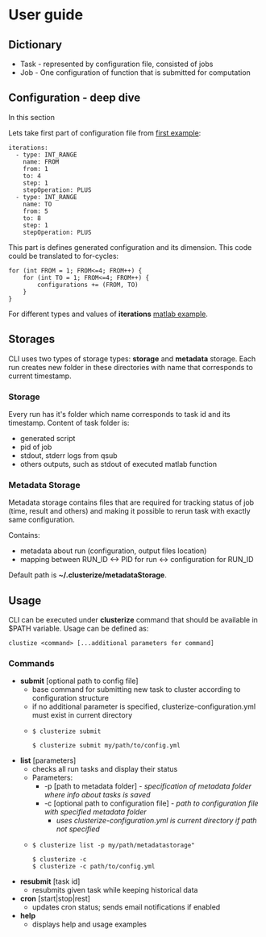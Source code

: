 # User guide

## Dictionary

- Task - represented by configuration file, consisted of jobs
- Job - One configuration of function that is submitted for computation


## Configuration - deep dive

In this section

Lets take first part of configuration file from [first example](QUICK_GUIDE.md#getting-started-fibbonnaci):

```
iterations:
  - type: INT_RANGE
    name: FROM
    from: 1
    to: 4
    step: 1
    stepOperation: PLUS
  - type: INT_RANGE
    name: TO
    from: 5
    to: 8
    step: 1
    stepOperation: PLUS
```

This part is defines generated configuration and its dimension. This code could be translated to for-cycles:
```
for (int FROM = 1; FROM<=4; FROM++) {
    for (int TO = 1; FROM<=4; FROM++) {
        configurations += (FROM, TO)
    }
}
```

For different types and values of **iterations** [matlab example](../examples/clusterize-configuration.yml).



## Storages

CLI uses two types of storage types: **storage** and **metadata** storage.
Each run creates new folder in these directories with name that corresponds
to current timestamp.

### Storage

Every run has it's folder which name corresponds to task id and its timestamp.
Content of task folder is:
- generated script
- pid of job
- stdout, stderr logs from qsub
- others outputs, such as stdout of executed matlab function

### Metadata Storage

Metadata storage contains files that are required for tracking status of job 
(time, result and others) and making it possible to rerun task with exactly same configuration.

Contains:
- metadata about run (configuration, output files location)
- mapping between RUN_ID <-> PID for run <-> configuration for RUN_ID

Default path is **~/.clusterize/metadataStorage**.




## Usage
CLI can be executed under **clusterize** command that should be available in $PATH variable.
Usage can be defined as:
```
clustize <command> [...additional parameters for command]
```

### Commands

 * **submit** [optional path to config file] 
    * base command for submitting new task to cluster according to configuration structure
    * if no additional parameter is specified, clusterize-configuration.yml must exist in current directory
    * ```
      $ clusterize submit
      ```
      ``` 
      $ clusterize submit my/path/to/config.yml  
 * **list** [parameters] 
     * checks all run tasks and display their status
     * Parameters:
        * -p [path to metadata folder] - *specification of metadata folder where info about tasks is saved*
        * -c [optional path to configuration file] - *path to configuration file with specified metadata folder*
            * *uses clusterize-configuration.yml is current directory if path not specified*
     * ```
       $ clusterize list -p my/path/metadatastorage"
       ```
       ``` 
       $ clusterize -c
       $ clusterize -c path/to/config.yml
 * **resubmit** [task id]
     * resubmits given task while keeping historical data
 * **cron** [start|stop|rest]
    * updates cron status; sends email notifications if enabled
 * **help**
    * displays help and usage examples   
